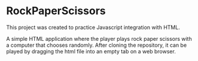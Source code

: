 # RockPaperScissors
This project was created to practice Javascript integration with HTML.

A simple HTML application where the player plays rock paper scissors with a computer that chooses randomly. After cloning the repository, it can be played by dragging the html file into an empty tab on a web browser.
